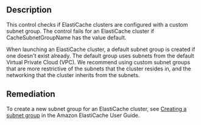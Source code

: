 ## Description

This control checks if ElastiCache clusters are configured with a custom subnet group. The control fails for an ElastiCache cluster if CacheSubnetGroupName has the value default.

When launching an ElastiCache cluster, a default subnet group is created if one doesn't exist already. The default group uses subnets from the default Virtual Private Cloud (VPC). We recommend using custom subnet groups that are more restrictive of the subnets that the cluster resides in, and the networking that the cluster inherits from the subnets.

## Remediation

To create a new subnet group for an ElastiCache cluster, see [Creating a subnet group](https://docs.aws.amazon.com/AmazonElastiCache/latest/red-ug/SubnetGroups.Creating.html) in the Amazon ElastiCache User Guide.